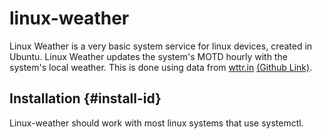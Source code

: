 # linux-weather
Linux Weather is a very basic system service for linux devices, created in Ubuntu.
Linux Weather updates the system's MOTD hourly with the system's local weather.
This is done using data from [wttr.in](http://wttr.in/) [(Github Link)](https://github.com/chubin/wttr.in).

## Installation {#install-id}

Linux-weather should work with most linux systems that use systemctl.

